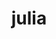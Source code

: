 ---
title: "julia"
layout: cache
categories: [package, develop]
meta: {"compilers": ["gcc@11.4.0"], "num_specs": 81, "num_specs_by_stack": {"e4s": 12, "root": 81, "tutorial": 69}, "oss": ["ubuntu22.04"], "platforms": ["linux"], "stacks": ["e4s", "root", "tutorial"], "targets": ["x86_64_v3"], "versions": ["1.11.7", "1.9.3", "1.9.4"]}
spec_details: [{"compiler": "gcc@11.4.0", "hash": "2jubsngnk6fbttid7vv5ygntmgemhmfu", "os": "ubuntu22.04", "platform": "linux", "size": "-", "stacks": ["e4s", "root"], "target": "x86_64_v3", "variants": ["build_system=makefile", "cpu_target=auto", "+openlibm", "+precompile"], "versions": ["1.11.7"]}, {"compiler": "gcc@11.4.0", "hash": "2kh2twh26aw33uwtqk34llwfkgt6hc2w", "os": "ubuntu22.04", "platform": "linux", "size": "-", "stacks": ["root", "tutorial"], "target": "x86_64_v3", "variants": ["build_system=makefile", "cpu_target=auto", "+openlibm", "patches:=00569f4", "+precompile"], "versions": ["1.9.4"]}, {"compiler": "gcc@11.4.0", "hash": "3w5weeo4t67p7hemfvjyrfhq4bq7jn2z", "os": "ubuntu22.04", "platform": "linux", "size": "-", "stacks": ["root", "tutorial"], "target": "x86_64_v3", "variants": ["build_system=makefile", "+openlibm", "patches:=00569f4", "+precompile"], "versions": ["1.9.3"]}, {"compiler": "gcc@11.4.0", "hash": "4ni6rhth324vnjiuhsvsbilros67sx74", "os": "ubuntu22.04", "platform": "linux", "size": "-", "stacks": ["root", "tutorial"], "target": "x86_64_v3", "variants": ["build_system=makefile", "+openlibm", "patches:=00569f4", "+precompile"], "versions": ["1.9.3"]}, {"compiler": "gcc@11.4.0", "hash": "54kule5v2dczgzmdv26wmo7yriasxiqi", "os": "ubuntu22.04", "platform": "linux", "size": "-", "stacks": ["root", "tutorial"], "target": "x86_64_v3", "variants": ["build_system=makefile", "+openlibm", "patches:=00569f4", "+precompile"], "versions": ["1.9.3"]}, {"compiler": "gcc@11.4.0", "hash": "5ulqhic5nzh7qrfxfs2stud67fu4mdko", "os": "ubuntu22.04", "platform": "linux", "size": "-", "stacks": ["root", "tutorial"], "target": "x86_64_v3", "variants": ["build_system=makefile", "cpu_target=auto", "+openlibm", "patches:=00569f4", "+precompile"], "versions": ["1.9.3"]}, {"compiler": "gcc@11.4.0", "hash": "6aehimg5qw5w33yj72ghwh47julq77ae", "os": "ubuntu22.04", "platform": "linux", "size": "-", "stacks": ["root", "tutorial"], "target": "x86_64_v3", "variants": ["build_system=makefile", "+openlibm", "patches:=00569f4", "+precompile"], "versions": ["1.9.3"]}, {"compiler": "gcc@11.4.0", "hash": "6bjugfgxugdl44ypokauj73u3vopozxg", "os": "ubuntu22.04", "platform": "linux", "size": "-", "stacks": ["root", "tutorial"], "target": "x86_64_v3", "variants": ["build_system=makefile", "cpu_target=auto", "+openlibm", "patches:=00569f4", "+precompile"], "versions": ["1.9.4"]}, {"compiler": "gcc@11.4.0", "hash": "7jj7qolrk6mnafwkgxiuvurcw7w3nhvv", "os": "ubuntu22.04", "platform": "linux", "size": "-", "stacks": ["root", "tutorial"], "target": "x86_64_v3", "variants": ["build_system=makefile", "cpu_target=auto", "+openlibm", "patches:=00569f4", "+precompile"], "versions": ["1.9.3"]}, {"compiler": "gcc@11.4.0", "hash": "7mi2glu2phwpdjrf4333iofbnv3wnzbs", "os": "ubuntu22.04", "platform": "linux", "size": "-", "stacks": ["root", "tutorial"], "target": "x86_64_v3", "variants": ["build_system=makefile", "+openlibm", "patches:=00569f4", "+precompile"], "versions": ["1.9.3"]}, {"compiler": "gcc@11.4.0", "hash": "7nme7anxlfczm2akne7flwliniyniq3k", "os": "ubuntu22.04", "platform": "linux", "size": "-", "stacks": ["root", "tutorial"], "target": "x86_64_v3", "variants": ["build_system=makefile", "+openlibm", "patches:=00569f4", "+precompile"], "versions": ["1.9.3"]}, {"compiler": "gcc@11.4.0", "hash": "7rttglyaqzkcjlkgmaalnalqrk5uyxaa", "os": "ubuntu22.04", "platform": "linux", "size": "-", "stacks": ["root", "tutorial"], "target": "x86_64_v3", "variants": ["build_system=makefile", "+openlibm", "patches:=00569f4", "+precompile"], "versions": ["1.9.3"]}, {"compiler": "gcc@11.4.0", "hash": "7yrsljnjzbt2vsxnvd6qnk3pl5zm3tkm", "os": "ubuntu22.04", "platform": "linux", "size": "-", "stacks": ["root", "tutorial"], "target": "x86_64_v3", "variants": ["build_system=makefile", "cpu_target=auto", "+openlibm", "patches:=00569f4", "+precompile"], "versions": ["1.9.3"]}, {"compiler": "gcc@11.4.0", "hash": "a3gsly7agifvtf7dyhcjtbkkzgtsrgjv", "os": "ubuntu22.04", "platform": "linux", "size": "-", "stacks": ["root", "tutorial"], "target": "x86_64_v3", "variants": ["build_system=makefile", "cpu_target=auto", "+openlibm", "patches:=00569f4", "+precompile"], "versions": ["1.9.4"]}, {"compiler": "gcc@11.4.0", "hash": "awns6evqhld7vkdonjopxprcyledmpyf", "os": "ubuntu22.04", "platform": "linux", "size": "-", "stacks": ["root", "tutorial"], "target": "x86_64_v3", "variants": ["build_system=makefile", "+openlibm", "patches:=00569f4", "+precompile"], "versions": ["1.9.3"]}, {"compiler": "gcc@11.4.0", "hash": "b7md53zrx3z6eoruwpnnfanh2uckt7tx", "os": "ubuntu22.04", "platform": "linux", "size": "-", "stacks": ["e4s", "root"], "target": "x86_64_v3", "variants": ["build_system=makefile", "cpu_target=auto", "+openlibm", "+precompile"], "versions": ["1.11.7"]}, {"compiler": "gcc@11.4.0", "hash": "btzrneu6nhvoi27z73dhakzf7x4la736", "os": "ubuntu22.04", "platform": "linux", "size": "-", "stacks": ["e4s", "root"], "target": "x86_64_v3", "variants": ["build_system=makefile", "cpu_target=auto", "+openlibm", "+precompile"], "versions": ["1.11.7"]}, {"compiler": "gcc@11.4.0", "hash": "bugwmy4uh2cohzrarmhk3wooudagfbub", "os": "ubuntu22.04", "platform": "linux", "size": "-", "stacks": ["root", "tutorial"], "target": "x86_64_v3", "variants": ["build_system=makefile", "+openlibm", "patches:=00569f4", "+precompile"], "versions": ["1.9.3"]}, {"compiler": "gcc@11.4.0", "hash": "c7647pkrogiklcd2hmahgtvczjuezvly", "os": "ubuntu22.04", "platform": "linux", "size": "-", "stacks": ["e4s", "root"], "target": "x86_64_v3", "variants": ["build_system=makefile", "cpu_target=auto", "+openlibm", "+precompile"], "versions": ["1.11.7"]}, {"compiler": "gcc@11.4.0", "hash": "cnq2lr2y6vguh5nfeot6d62gf2izncxp", "os": "ubuntu22.04", "platform": "linux", "size": "-", "stacks": ["root", "tutorial"], "target": "x86_64_v3", "variants": ["build_system=makefile", "cpu_target=auto", "+openlibm", "patches:=00569f4", "+precompile"], "versions": ["1.9.4"]}, {"compiler": "gcc@11.4.0", "hash": "dbv6vxpgxbpqkru2b2qr6bh2jfxmzl47", "os": "ubuntu22.04", "platform": "linux", "size": "-", "stacks": ["root", "tutorial"], "target": "x86_64_v3", "variants": ["build_system=makefile", "+openlibm", "patches:=00569f4", "+precompile"], "versions": ["1.9.3"]}, {"compiler": "gcc@11.4.0", "hash": "di7rjus2af6ecjcxdchbfimhita7zxdg", "os": "ubuntu22.04", "platform": "linux", "size": "-", "stacks": ["e4s", "root"], "target": "x86_64_v3", "variants": ["build_system=makefile", "cpu_target=auto", "+openlibm", "+precompile"], "versions": ["1.11.7"]}, {"compiler": "gcc@11.4.0", "hash": "dl2tnmwkvn3zvo5uool6x4ghdiroffeq", "os": "ubuntu22.04", "platform": "linux", "size": "-", "stacks": ["root", "tutorial"], "target": "x86_64_v3", "variants": ["build_system=makefile", "cpu_target=auto", "+openlibm", "patches:=00569f4", "+precompile"], "versions": ["1.9.4"]}, {"compiler": "gcc@11.4.0", "hash": "drr5eanxeho2ri2epxzraf7kzwxq4bcy", "os": "ubuntu22.04", "platform": "linux", "size": "-", "stacks": ["root", "tutorial"], "target": "x86_64_v3", "variants": ["build_system=makefile", "cpu_target=auto", "+openlibm", "patches:=00569f4", "+precompile"], "versions": ["1.9.4"]}, {"compiler": "gcc@11.4.0", "hash": "eiwdvec3jwq6rye7ixoacz574wjp4riz", "os": "ubuntu22.04", "platform": "linux", "size": "-", "stacks": ["root", "tutorial"], "target": "x86_64_v3", "variants": ["build_system=makefile", "cpu_target=auto", "+openlibm", "patches:=00569f4", "+precompile"], "versions": ["1.9.4"]}, {"compiler": "gcc@11.4.0", "hash": "ejvjq2j62mt34knpw5cwk2dyldrtd5aa", "os": "ubuntu22.04", "platform": "linux", "size": "-", "stacks": ["root", "tutorial"], "target": "x86_64_v3", "variants": ["build_system=makefile", "cpu_target=auto", "+openlibm", "patches:=00569f4", "+precompile"], "versions": ["1.9.4"]}, {"compiler": "gcc@11.4.0", "hash": "eue4caa66hnwian2ect733hv7zupx3bj", "os": "ubuntu22.04", "platform": "linux", "size": "-", "stacks": ["root", "tutorial"], "target": "x86_64_v3", "variants": ["build_system=makefile", "+openlibm", "patches:=00569f4", "+precompile"], "versions": ["1.9.3"]}, {"compiler": "gcc@11.4.0", "hash": "evuexbcef3szclrkvxpcisy2xvdynbg6", "os": "ubuntu22.04", "platform": "linux", "size": "-", "stacks": ["e4s", "root"], "target": "x86_64_v3", "variants": ["build_system=makefile", "cpu_target=auto", "+openlibm", "+precompile"], "versions": ["1.11.7"]}, {"compiler": "gcc@11.4.0", "hash": "f35dytlcr62zh6ueyb3xxqykhfmrelal", "os": "ubuntu22.04", "platform": "linux", "size": "-", "stacks": ["root", "tutorial"], "target": "x86_64_v3", "variants": ["build_system=makefile", "cpu_target=auto", "+openlibm", "patches:=00569f4", "+precompile"], "versions": ["1.9.4"]}, {"compiler": "gcc@11.4.0", "hash": "f7wbg4bg32xl6dkydcojby6xrqe5toxk", "os": "ubuntu22.04", "platform": "linux", "size": "-", "stacks": ["root", "tutorial"], "target": "x86_64_v3", "variants": ["build_system=makefile", "+openlibm", "patches:=00569f4", "+precompile"], "versions": ["1.9.3"]}, {"compiler": "gcc@11.4.0", "hash": "fqc2amtm5ii6oieg6mz4rssahaibcgfi", "os": "ubuntu22.04", "platform": "linux", "size": "-", "stacks": ["root", "tutorial"], "target": "x86_64_v3", "variants": ["build_system=makefile", "cpu_target=auto", "+openlibm", "patches:=00569f4", "+precompile"], "versions": ["1.9.4"]}, {"compiler": "gcc@11.4.0", "hash": "fr2zvwhfw5kngv5fmgizotbxbm52joek", "os": "ubuntu22.04", "platform": "linux", "size": "-", "stacks": ["root", "tutorial"], "target": "x86_64_v3", "variants": ["build_system=makefile", "+openlibm", "patches:=00569f4", "+precompile"], "versions": ["1.9.3"]}, {"compiler": "gcc@11.4.0", "hash": "frk3xocuu456mkf7dki5yzp4ow5y6tvr", "os": "ubuntu22.04", "platform": "linux", "size": "-", "stacks": ["root", "tutorial"], "target": "x86_64_v3", "variants": ["build_system=makefile", "+openlibm", "patches:=00569f4", "+precompile"], "versions": ["1.9.3"]}, {"compiler": "gcc@11.4.0", "hash": "gmioiidrd4yypcwypguy7bzkrxzyxact", "os": "ubuntu22.04", "platform": "linux", "size": "-", "stacks": ["root", "tutorial"], "target": "x86_64_v3", "variants": ["build_system=makefile", "cpu_target=auto", "+openlibm", "patches:=00569f4", "+precompile"], "versions": ["1.9.4"]}, {"compiler": "gcc@11.4.0", "hash": "gttlcblsqr5275cnvgbt5zujhhx5nc42", "os": "ubuntu22.04", "platform": "linux", "size": "-", "stacks": ["root", "tutorial"], "target": "x86_64_v3", "variants": ["build_system=makefile", "cpu_target=auto", "+openlibm", "patches:=00569f4", "+precompile"], "versions": ["1.9.3"]}, {"compiler": "gcc@11.4.0", "hash": "hfrcivyin4aizvrjhetwekgusp7xbedo", "os": "ubuntu22.04", "platform": "linux", "size": "-", "stacks": ["e4s", "root"], "target": "x86_64_v3", "variants": ["build_system=makefile", "cpu_target=auto", "+openlibm", "+precompile"], "versions": ["1.11.7"]}, {"compiler": "gcc@11.4.0", "hash": "hnjaejdwhf7f4is7alcpkwjquk7vpr4d", "os": "ubuntu22.04", "platform": "linux", "size": "-", "stacks": ["root", "tutorial"], "target": "x86_64_v3", "variants": ["build_system=makefile", "cpu_target=auto", "+openlibm", "patches:=00569f4", "+precompile"], "versions": ["1.9.4"]}, {"compiler": "gcc@11.4.0", "hash": "houiwoeijez3ii4czl656gr46zud57rr", "os": "ubuntu22.04", "platform": "linux", "size": "-", "stacks": ["root", "tutorial"], "target": "x86_64_v3", "variants": ["build_system=makefile", "cpu_target=auto", "+openlibm", "patches:=00569f4", "+precompile"], "versions": ["1.9.4"]}, {"compiler": "gcc@11.4.0", "hash": "i6hl3wbmdhje4mp7cv7iiawrmfsfjaho", "os": "ubuntu22.04", "platform": "linux", "size": "-", "stacks": ["root", "tutorial"], "target": "x86_64_v3", "variants": ["build_system=makefile", "cpu_target=auto", "+openlibm", "patches:=00569f4", "+precompile"], "versions": ["1.9.4"]}, {"compiler": "gcc@11.4.0", "hash": "i7pvren6ezs5snolsowjb3vouqqi2fo7", "os": "ubuntu22.04", "platform": "linux", "size": "-", "stacks": ["root", "tutorial"], "target": "x86_64_v3", "variants": ["build_system=makefile", "cpu_target=auto", "+openlibm", "patches:=00569f4", "+precompile"], "versions": ["1.9.4"]}, {"compiler": "gcc@11.4.0", "hash": "j7fbtvxyw74og3l7v5sr5xwzmxwpfdgr", "os": "ubuntu22.04", "platform": "linux", "size": "-", "stacks": ["root", "tutorial"], "target": "x86_64_v3", "variants": ["build_system=makefile", "cpu_target=auto", "+openlibm", "patches:=00569f4", "+precompile"], "versions": ["1.9.3"]}, {"compiler": "gcc@11.4.0", "hash": "kj2qqjqhebp7qhbyqomar327i54rrrou", "os": "ubuntu22.04", "platform": "linux", "size": "-", "stacks": ["root", "tutorial"], "target": "x86_64_v3", "variants": ["build_system=makefile", "cpu_target=auto", "+openlibm", "patches:=00569f4", "+precompile"], "versions": ["1.9.4"]}, {"compiler": "gcc@11.4.0", "hash": "kk6pcljrj2egnmsoqoxdmlupijtev4hv", "os": "ubuntu22.04", "platform": "linux", "size": "-", "stacks": ["e4s", "root"], "target": "x86_64_v3", "variants": ["build_system=makefile", "cpu_target=auto", "+openlibm", "+precompile"], "versions": ["1.11.7"]}, {"compiler": "gcc@11.4.0", "hash": "kve54k4oajr4b2urn3x3g272bx36wjxz", "os": "ubuntu22.04", "platform": "linux", "size": "-", "stacks": ["root", "tutorial"], "target": "x86_64_v3", "variants": ["build_system=makefile", "cpu_target=auto", "+openlibm", "patches:=00569f4", "+precompile"], "versions": ["1.9.4"]}, {"compiler": "gcc@11.4.0", "hash": "kwfqvrq3jkeekpv65dp3xkg5pibo2vyp", "os": "ubuntu22.04", "platform": "linux", "size": "-", "stacks": ["root", "tutorial"], "target": "x86_64_v3", "variants": ["build_system=makefile", "+openlibm", "patches:=00569f4", "+precompile"], "versions": ["1.9.3"]}, {"compiler": "gcc@11.4.0", "hash": "l7kvc2qjqasdixvijkliydgfri2o3n35", "os": "ubuntu22.04", "platform": "linux", "size": "-", "stacks": ["root", "tutorial"], "target": "x86_64_v3", "variants": ["build_system=makefile", "cpu_target=auto", "+openlibm", "patches:=00569f4", "+precompile"], "versions": ["1.9.4"]}, {"compiler": "gcc@11.4.0", "hash": "lmmmiekvcaapkq3p3eglnimvwait7iu4", "os": "ubuntu22.04", "platform": "linux", "size": "-", "stacks": ["root", "tutorial"], "target": "x86_64_v3", "variants": ["build_system=makefile", "cpu_target=auto", "+openlibm", "patches:=00569f4", "+precompile"], "versions": ["1.9.4"]}, {"compiler": "gcc@11.4.0", "hash": "lstmi5z3mqueakxtycqmvg7dc6lnturh", "os": "ubuntu22.04", "platform": "linux", "size": "-", "stacks": ["root", "tutorial"], "target": "x86_64_v3", "variants": ["build_system=makefile", "cpu_target=auto", "+openlibm", "patches:=00569f4", "+precompile"], "versions": ["1.9.4"]}, {"compiler": "gcc@11.4.0", "hash": "n67n2yuly4sqf7op6fofcshuahahe4de", "os": "ubuntu22.04", "platform": "linux", "size": "-", "stacks": ["root", "tutorial"], "target": "x86_64_v3", "variants": ["build_system=makefile", "cpu_target=auto", "+openlibm", "patches:=00569f4", "+precompile"], "versions": ["1.9.4"]}, {"compiler": "gcc@11.4.0", "hash": "naldxg5bi3vro4hvkm7jo3rzhsb76uuh", "os": "ubuntu22.04", "platform": "linux", "size": "-", "stacks": ["root", "tutorial"], "target": "x86_64_v3", "variants": ["build_system=makefile", "+openlibm", "patches:=00569f4", "+precompile"], "versions": ["1.9.3"]}, {"compiler": "gcc@11.4.0", "hash": "nhxvyngjouzglak2jo3rwo3lcjp3yl3n", "os": "ubuntu22.04", "platform": "linux", "size": "-", "stacks": ["root", "tutorial"], "target": "x86_64_v3", "variants": ["build_system=makefile", "cpu_target=auto", "+openlibm", "patches:=00569f4", "+precompile"], "versions": ["1.9.4"]}, {"compiler": "gcc@11.4.0", "hash": "niaxvfwsynxpqhdyymcbhtjukoibrxqq", "os": "ubuntu22.04", "platform": "linux", "size": "-", "stacks": ["e4s", "root"], "target": "x86_64_v3", "variants": ["build_system=makefile", "cpu_target=auto", "+openlibm", "+precompile"], "versions": ["1.11.7"]}, {"compiler": "gcc@11.4.0", "hash": "nmekdboyd5hknudgbezp3gjbgidujepq", "os": "ubuntu22.04", "platform": "linux", "size": "-", "stacks": ["root", "tutorial"], "target": "x86_64_v3", "variants": ["build_system=makefile", "+openlibm", "patches:=00569f4", "+precompile"], "versions": ["1.9.3"]}, {"compiler": "gcc@11.4.0", "hash": "nrf7zqujhzeyzoqxtkbycjrpj5qmgeqe", "os": "ubuntu22.04", "platform": "linux", "size": "-", "stacks": ["root", "tutorial"], "target": "x86_64_v3", "variants": ["build_system=makefile", "cpu_target=auto", "+openlibm", "patches:=00569f4", "+precompile"], "versions": ["1.9.4"]}, {"compiler": "gcc@11.4.0", "hash": "nvgra3hsyt7ewrkwbq7wfpiowqpxjm3n", "os": "ubuntu22.04", "platform": "linux", "size": "-", "stacks": ["root", "tutorial"], "target": "x86_64_v3", "variants": ["build_system=makefile", "cpu_target=auto", "+openlibm", "patches:=00569f4", "+precompile"], "versions": ["1.9.3"]}, {"compiler": "gcc@11.4.0", "hash": "nzk7gu2lxz3urzddpc6jv65n6bdgwlyl", "os": "ubuntu22.04", "platform": "linux", "size": "-", "stacks": ["root", "tutorial"], "target": "x86_64_v3", "variants": ["build_system=makefile", "+openlibm", "patches:=00569f4", "+precompile"], "versions": ["1.9.3"]}, {"compiler": "gcc@11.4.0", "hash": "obzh3ek4wlap35rvjo7iworylikqkmd2", "os": "ubuntu22.04", "platform": "linux", "size": "-", "stacks": ["e4s", "root"], "target": "x86_64_v3", "variants": ["build_system=makefile", "cpu_target=auto", "+openlibm", "+precompile"], "versions": ["1.11.7"]}, {"compiler": "gcc@11.4.0", "hash": "om5hcdmapfjjmizvfuutoebgwe4szdan", "os": "ubuntu22.04", "platform": "linux", "size": "-", "stacks": ["root", "tutorial"], "target": "x86_64_v3", "variants": ["build_system=makefile", "cpu_target=auto", "+openlibm", "patches:=00569f4", "+precompile"], "versions": ["1.9.4"]}, {"compiler": "gcc@11.4.0", "hash": "p7zsstjwvpn76z5xl2phjyb5btgmneec", "os": "ubuntu22.04", "platform": "linux", "size": "-", "stacks": ["root", "tutorial"], "target": "x86_64_v3", "variants": ["build_system=makefile", "cpu_target=auto", "+openlibm", "patches:=00569f4", "+precompile"], "versions": ["1.9.4"]}, {"compiler": "gcc@11.4.0", "hash": "pujz3f46odxsm7z6wfonhcyu4kzhyzad", "os": "ubuntu22.04", "platform": "linux", "size": "-", "stacks": ["root", "tutorial"], "target": "x86_64_v3", "variants": ["build_system=makefile", "cpu_target=auto", "+openlibm", "patches:=00569f4", "+precompile"], "versions": ["1.9.4"]}, {"compiler": "gcc@11.4.0", "hash": "pykxo6sxbltpimkwd2ehacmvgguhm2mb", "os": "ubuntu22.04", "platform": "linux", "size": "-", "stacks": ["root", "tutorial"], "target": "x86_64_v3", "variants": ["build_system=makefile", "cpu_target=auto", "+openlibm", "patches:=00569f4", "+precompile"], "versions": ["1.9.4"]}, {"compiler": "gcc@11.4.0", "hash": "q5xrp7xdne6ypawpvpidfwlvpf5njpi4", "os": "ubuntu22.04", "platform": "linux", "size": "-", "stacks": ["root", "tutorial"], "target": "x86_64_v3", "variants": ["build_system=makefile", "+openlibm", "patches:=00569f4", "+precompile"], "versions": ["1.9.3"]}, {"compiler": "gcc@11.4.0", "hash": "qi7gzxi4w3rhrsjsjlhpxcfpe74p25my", "os": "ubuntu22.04", "platform": "linux", "size": "-", "stacks": ["root", "tutorial"], "target": "x86_64_v3", "variants": ["build_system=makefile", "cpu_target=auto", "+openlibm", "patches:=00569f4", "+precompile"], "versions": ["1.9.4"]}, {"compiler": "gcc@11.4.0", "hash": "rfel4tzbi46j6p465khfw3mef4qebylf", "os": "ubuntu22.04", "platform": "linux", "size": "-", "stacks": ["root", "tutorial"], "target": "x86_64_v3", "variants": ["build_system=makefile", "cpu_target=auto", "+openlibm", "patches:=00569f4", "+precompile"], "versions": ["1.9.4"]}, {"compiler": "gcc@11.4.0", "hash": "ro6xtuq3kn3slbvnsznyt7kpjlii26ec", "os": "ubuntu22.04", "platform": "linux", "size": "-", "stacks": ["root", "tutorial"], "target": "x86_64_v3", "variants": ["build_system=makefile", "+openlibm", "patches:=00569f4", "+precompile"], "versions": ["1.9.3"]}, {"compiler": "gcc@11.4.0", "hash": "rympbyifwri4kqmwonams3clnirfwouv", "os": "ubuntu22.04", "platform": "linux", "size": "-", "stacks": ["root", "tutorial"], "target": "x86_64_v3", "variants": ["build_system=makefile", "+openlibm", "patches:=00569f4", "+precompile"], "versions": ["1.9.3"]}, {"compiler": "gcc@11.4.0", "hash": "sevrptteoss2wqlgcua5iphvenlyv7z4", "os": "ubuntu22.04", "platform": "linux", "size": "-", "stacks": ["root", "tutorial"], "target": "x86_64_v3", "variants": ["build_system=makefile", "cpu_target=auto", "+openlibm", "patches:=00569f4", "+precompile"], "versions": ["1.9.3"]}, {"compiler": "gcc@11.4.0", "hash": "tht6fa3ywwwaxfifcykbr4cbnotdf6hv", "os": "ubuntu22.04", "platform": "linux", "size": "-", "stacks": ["root", "tutorial"], "target": "x86_64_v3", "variants": ["build_system=makefile", "cpu_target=auto", "+openlibm", "patches:=00569f4", "+precompile"], "versions": ["1.9.4"]}, {"compiler": "gcc@11.4.0", "hash": "twfhkdrhv4jz2747l3pidenadh47blmz", "os": "ubuntu22.04", "platform": "linux", "size": "-", "stacks": ["root", "tutorial"], "target": "x86_64_v3", "variants": ["build_system=makefile", "cpu_target=auto", "+openlibm", "patches:=00569f4", "+precompile"], "versions": ["1.9.4"]}, {"compiler": "gcc@11.4.0", "hash": "u5ncw3zkmzukasy2ix5ccxlxg2ao6kcg", "os": "ubuntu22.04", "platform": "linux", "size": "-", "stacks": ["root", "tutorial"], "target": "x86_64_v3", "variants": ["build_system=makefile", "cpu_target=auto", "+openlibm", "patches:=00569f4", "+precompile"], "versions": ["1.9.4"]}, {"compiler": "gcc@11.4.0", "hash": "uiz6lbmlzrva4jdjy5kzfhvzpi5iowd7", "os": "ubuntu22.04", "platform": "linux", "size": "-", "stacks": ["e4s", "root"], "target": "x86_64_v3", "variants": ["build_system=makefile", "cpu_target=auto", "+openlibm", "+precompile"], "versions": ["1.11.7"]}, {"compiler": "gcc@11.4.0", "hash": "uqmpycclzgszvwrva3fiznn3aa6bu5nm", "os": "ubuntu22.04", "platform": "linux", "size": "-", "stacks": ["root", "tutorial"], "target": "x86_64_v3", "variants": ["build_system=makefile", "cpu_target=auto", "+openlibm", "patches:=00569f4", "+precompile"], "versions": ["1.9.4"]}, {"compiler": "gcc@11.4.0", "hash": "vx7ori5fxazl5ctxfzri3ta6m3v3r3n6", "os": "ubuntu22.04", "platform": "linux", "size": "-", "stacks": ["root", "tutorial"], "target": "x86_64_v3", "variants": ["build_system=makefile", "+openlibm", "patches:=00569f4", "+precompile"], "versions": ["1.9.3"]}, {"compiler": "gcc@11.4.0", "hash": "wgnfhh5dtx3ymbeimndnbcplipo6eys5", "os": "ubuntu22.04", "platform": "linux", "size": "-", "stacks": ["root", "tutorial"], "target": "x86_64_v3", "variants": ["build_system=makefile", "cpu_target=auto", "+openlibm", "patches:=00569f4", "+precompile"], "versions": ["1.9.4"]}, {"compiler": "gcc@11.4.0", "hash": "x24pvnjpfgpqav7fvojat22uq3smowgm", "os": "ubuntu22.04", "platform": "linux", "size": "-", "stacks": ["e4s", "root"], "target": "x86_64_v3", "variants": ["build_system=makefile", "cpu_target=auto", "+openlibm", "+precompile"], "versions": ["1.11.7"]}, {"compiler": "gcc@11.4.0", "hash": "x2i3htqjenfkwbkijkqxilqx3ae3meet", "os": "ubuntu22.04", "platform": "linux", "size": "-", "stacks": ["root", "tutorial"], "target": "x86_64_v3", "variants": ["build_system=makefile", "+openlibm", "patches:=00569f4", "+precompile"], "versions": ["1.9.3"]}, {"compiler": "gcc@11.4.0", "hash": "x4rudeswbke4iocvziib2x3wds6b3d74", "os": "ubuntu22.04", "platform": "linux", "size": "-", "stacks": ["root", "tutorial"], "target": "x86_64_v3", "variants": ["build_system=makefile", "cpu_target=auto", "+openlibm", "patches:=00569f4", "+precompile"], "versions": ["1.9.4"]}, {"compiler": "gcc@11.4.0", "hash": "xvk33775ctl4empclqu4mgjpuhg743kr", "os": "ubuntu22.04", "platform": "linux", "size": "-", "stacks": ["root", "tutorial"], "target": "x86_64_v3", "variants": ["build_system=makefile", "cpu_target=auto", "+openlibm", "patches:=00569f4", "+precompile"], "versions": ["1.9.4"]}, {"compiler": "gcc@11.4.0", "hash": "y274hetqs7auloc2bnlng42isajjd6ci", "os": "ubuntu22.04", "platform": "linux", "size": "-", "stacks": ["root", "tutorial"], "target": "x86_64_v3", "variants": ["build_system=makefile", "cpu_target=auto", "+openlibm", "patches:=00569f4", "+precompile"], "versions": ["1.9.3"]}, {"compiler": "gcc@11.4.0", "hash": "y6h2qpamcsvhbi2s7iw6yhd4frsann4h", "os": "ubuntu22.04", "platform": "linux", "size": "-", "stacks": ["root", "tutorial"], "target": "x86_64_v3", "variants": ["build_system=makefile", "cpu_target=auto", "+openlibm", "patches:=00569f4", "+precompile"], "versions": ["1.9.4"]}, {"compiler": "gcc@11.4.0", "hash": "yzcbtqtw6vhssbyf6j4zkj6utto36k76", "os": "ubuntu22.04", "platform": "linux", "size": "-", "stacks": ["root", "tutorial"], "target": "x86_64_v3", "variants": ["build_system=makefile", "+openlibm", "patches:=00569f4", "+precompile"], "versions": ["1.9.3"]}]
---